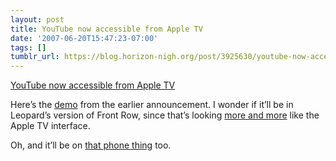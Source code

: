 ```yaml
---
layout: post
title: YouTube now accessible from Apple TV
date: '2007-06-20T15:47:23-07:00'
tags: []
tumblr_url: https://blog.horizon-nigh.org/post/3925630/youtube-now-accessible-from-apple-tv
---
```

[YouTube now accessible from Apple TV](http://www.apple.com/pr/library/2007/06/20youtube.html)  

Here’s the [demo](http://www.apple.com/appletv/tour.html?section=youtube) from the earlier announcement. I wonder if it’ll be in Leopard’s version of Front Row, since that’s looking [more and more](http://www.apple.com/macosx/leopard/features/frontrow.html) like the Apple TV interface.

Oh, and it’ll be on [that phone thing](http://www.apple.com/iphone/internet/?feature=feature05) too.

